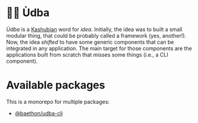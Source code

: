 # 🖤💛 Ùdba

_Ùdba_ is a [Kashubian](https://en.wikipedia.org/wiki/Kashubia) word for _idea_. Initially, the idea was to built a small modular thing, that could be probably called a framework (yes, another!). Now, the idea _shifted_ to have some generic components that can be integrated in any application. The main target for those components are the applications built from scratch that misses some things (i.e., a CLI component).

# Available packages

This is a monorepo for multiple packages:

- [@baethon/udba-cli](https://github.com/baethon/udbajs/tree/master/packages/cli)
